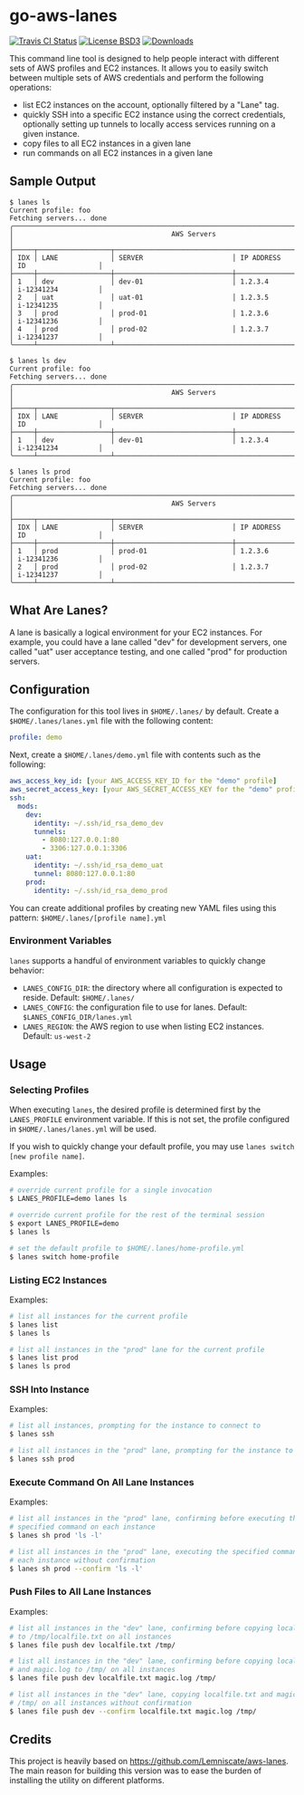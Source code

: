 # go-aws-lanes
[![Travis CI Status](https://travis-ci.org/codekoala/go-aws-lanes.svg?branch=master)](https://travis-ci.org/codekoala/go-aws-lanes)
[![License BSD3](https://img.shields.io/badge/license-BSD3-blue.svg)](https://raw.githubusercontent.com/codekoala/go-aws-lanes/master/LICENSE)
[![Downloads](https://img.shields.io/github/downloads/codekoala/go-aws-lanes/total.svg)](https://github.com/codekoala/go-aws-lanes/releases)

This command line tool is designed to help people interact with different sets
of AWS profiles and EC2 instances. It allows you to easily switch between
multiple sets of AWS credentials and perform the following operations:

* list EC2 instances on the account, optionally filtered by a "Lane" tag.
* quickly SSH into a specific EC2 instance using the correct credentials,
  optionally setting up tunnels to locally access services running on a given
  instance.
* copy files to all EC2 instances in a given lane
* run commands on all EC2 instances in a given lane

## Sample Output

    $ lanes ls
    Current profile: foo
    Fetching servers... done
    ╭─────────────────────────────────────────────────────────────────────────────────────────────╮
    │                                       AWS Servers                                           │
    ├─────┬──────────────────┬──────────────────────────────────────────────┬─────────────────────┤
    │ IDX │ LANE             │ SERVER                      │ IP ADDRESS     │ ID                  │
    ├─────┼──────────────────┼─────────────────────────────┼────────────────┼─────────────────────┤
    │ 1   │ dev              │ dev-01                      │ 1.2.3.4        │ i-12341234          │
    │ 2   │ uat              │ uat-01                      │ 1.2.3.5        │ i-12341235          │
    │ 3   │ prod             │ prod-01                     │ 1.2.3.6        │ i-12341236          │
    │ 4   │ prod             │ prod-02                     │ 1.2.3.7        │ i-12341237          │
    ╰─────┴──────────────────┴──────────────────────────────────────────────┴─────────────────────╯

    $ lanes ls dev
    Current profile: foo
    Fetching servers... done
    ╭─────────────────────────────────────────────────────────────────────────────────────────────╮
    │                                       AWS Servers                                           │
    ├─────┬──────────────────┬──────────────────────────────────────────────┬─────────────────────┤
    │ IDX │ LANE             │ SERVER                      │ IP ADDRESS     │ ID                  │
    ├─────┼──────────────────┼─────────────────────────────┼────────────────┼─────────────────────┤
    │ 1   │ dev              │ dev-01                      │ 1.2.3.4        │ i-12341234          │
    ╰─────┴──────────────────┴──────────────────────────────────────────────┴─────────────────────╯

    $ lanes ls prod
    Current profile: foo
    Fetching servers... done
    ╭─────────────────────────────────────────────────────────────────────────────────────────────╮
    │                                       AWS Servers                                           │
    ├─────┬──────────────────┬──────────────────────────────────────────────┬─────────────────────┤
    │ IDX │ LANE             │ SERVER                      │ IP ADDRESS     │ ID                  │
    ├─────┼──────────────────┼─────────────────────────────┼────────────────┼─────────────────────┤
    │ 1   │ prod             │ prod-01                     │ 1.2.3.6        │ i-12341236          │
    │ 2   │ prod             │ prod-02                     │ 1.2.3.7        │ i-12341237          │
    ╰─────┴──────────────────┴──────────────────────────────────────────────┴─────────────────────╯

## What Are Lanes?

A lane is basically a logical environment for your EC2 instances. For example,
you could have a lane called "dev" for development servers, one called "uat"
user acceptance testing, and one called "prod" for production servers.

## Configuration

The configuration for this tool lives in ``$HOME/.lanes/`` by default. Create a
``$HOME/.lanes/lanes.yml`` file with the following content:

```yaml
profile: demo
```

Next, create a ``$HOME/.lanes/demo.yml`` file with contents such as the
following:

```yaml
aws_access_key_id: [your AWS_ACCESS_KEY_ID for the "demo" profile]
aws_secret_access_key: [your AWS_SECRET_ACCESS_KEY for the "demo" profile]
ssh:
  mods:
    dev:
      identity: ~/.ssh/id_rsa_demo_dev
      tunnels:
        - 8080:127.0.0.1:80
        - 3306:127.0.0.1:3306
    uat:
      identity: ~/.ssh/id_rsa_demo_uat
      tunnel: 8080:127.0.0.1:80
    prod:
      identity: ~/.ssh/id_rsa_demo_prod
```

You can create additional profiles by creating new YAML files using this
pattern: ``$HOME/.lanes/[profile name].yml``

### Environment Variables

``lanes`` supports a handful of environment variables to quickly change
behavior:

* ``LANES_CONFIG_DIR``: the directory where all configuration is expected to
  reside. Default: ``$HOME/.lanes/``
* ``LANES_CONFIG``: the configuration file to use for lanes. Default:
  ``$LANES_CONFIG_DIR/lanes.yml``
* ``LANES_REGION``: the AWS region to use when listing EC2 instances. Default:
  ``us-west-2``

## Usage

### Selecting Profiles

When executing ``lanes``, the desired profile is determined first by the
``LANES_PROFILE`` environment variable. If this is not set, the profile
configured in ``$HOME/.lanes/lanes.yml`` will be used.

If you wish to quickly change your default profile, you may use ``lanes switch
[new profile name]``.

Examples:

```bash
# override current profile for a single invocation
$ LANES_PROFILE=demo lanes ls

# override current profile for the rest of the terminal session
$ export LANES_PROFILE=demo
$ lanes ls

# set the default profile to $HOME/.lanes/home-profile.yml
$ lanes switch home-profile
```

### Listing EC2 Instances

Examples:

```bash
# list all instances for the current profile
$ lanes list
$ lanes ls

# list all instances in the "prod" lane for the current profile
$ lanes list prod
$ lanes ls prod
```

### SSH Into Instance

Examples:

```bash
# list all instances, prompting for the instance to connect to
$ lanes ssh

# list all instances in the "prod" lane, prompting for the instance to connect to
$ lanes ssh prod
```

### Execute Command On All Lane Instances

Examples:

```bash
# list all instances in the "prod" lane, confirming before executing the
# specified command on each instance
$ lanes sh prod 'ls -l'

# list all instances in the "prod" lane, executing the specified command on
# each instance without confirmation
$ lanes sh prod --confirm 'ls -l'
```

### Push Files to All Lane Instances

Examples:

```bash
# list all instances in the "dev" lane, confirming before copying localfile.txt
# to /tmp/localfile.txt on all instances
$ lanes file push dev localfile.txt /tmp/

# list all instances in the "dev" lane, confirming before copying localfile.txt
# and magic.log to /tmp/ on all instances
$ lanes file push dev localfile.txt magic.log /tmp/

# list all instances in the "dev" lane, copying localfile.txt and magic.log to
# /tmp/ on all instances without confirmation
$ lanes file push dev --confirm localfile.txt magic.log /tmp/
```

## Credits

This project is heavily based on https://github.com/Lemniscate/aws-lanes. The
main reason for building this version was to ease the burden of installing the
utility on different platforms.
